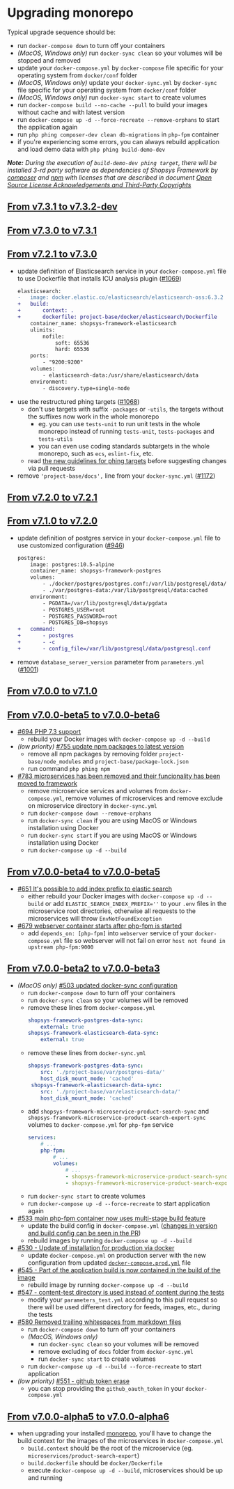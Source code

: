 # Upgrading monorepo

Typical upgrade sequence should be:
* run `docker-compose down` to turn off your containers
* *(MacOS, Windows only)* run `docker-sync clean` so your volumes will be stopped and removed
* update your `docker-compose.yml` by `docker-compose` file specific for your operating system from `docker/conf` folder
* *(MacOS, Windows only)* update your `docker-sync.yml` by `docker-sync` file specific for your operating system from `docker/conf` folder
* *(MacOS, Windows only)* run `docker-sync start` to create volumes
* run `docker-compose build --no-cache --pull` to build your images without cache and with latest version
* run `docker-compose up -d --force-recreate --remove-orphans` to start the application again
* run `php phing composer-dev clean db-migrations` in `php-fpm` container
* if you're experiencing some errors, you can always rebuild application and load demo data with `php phing build-demo-dev`

***Note:** During the execution of `build-demo-dev phing target`, there will be installed 3-rd party software as dependencies of Shopsys Framework by [composer](https://getcomposer.org/doc/01-basic-usage.md#installing-dependencies) and [npm](https://docs.npmjs.com/about-the-public-npm-registry) with licenses that are described in document [Open Source License Acknowledgements and Third-Party Copyrights](https://github.com/shopsys/shopsys/blob/7.3/open-source-license-acknowledgements-and-third-party-copyrights.md)*

## [From v7.3.1 to v7.3.2-dev]

## [From v7.3.0 to v7.3.1]

## [From v7.2.1 to v7.3.0]
- update definition of Elasticsearch service in your `docker-compose.yml` file to use Dockerfile that installs ICU analysis plugin ([#1069](https://github.com/shopsys/shopsys/pull/1069))
    ```diff
    elasticsearch:
    -   image: docker.elastic.co/elasticsearch/elasticsearch-oss:6.3.2
    +   build:
    +       context: .
    +       dockerfile: project-base/docker/elasticsearch/Dockerfile
        container_name: shopsys-framework-elasticsearch
        ulimits:
            nofile:
                soft: 65536
                hard: 65536
        ports:
            - "9200:9200"
        volumes:
            - elasticsearch-data:/usr/share/elasticsearch/data
        environment:
            - discovery.type=single-node
    ```
- use the restructured phing targets ([#1068](https://github.com/shopsys/shopsys/pull/1068))
    - don't use targets with suffix `-packages` or `-utils`, the targets without the suffixes now work in the whole monorepo
        - eg. you can use `tests-unit` to run unit tests in the whole monorepo instead of running `tests-unit`, `tests-packages` and `tests-utils`
        - you can even use coding standards subtargets in the whole monorepo, such as `ecs`, `eslint-fix`, etc.
    - read [the new guidelines for phing targets](./guidelines-for-phing-targets.md) before suggesting changes via pull requests
- remove `'project-base/docs',` line from your `docker-sync.yml` ([#1172](https://github.com/shopsys/shopsys/pull/1172))

## [From v7.2.0 to v7.2.1]

## [From v7.1.0 to v7.2.0]
- update definition of postgres service in your `docker-compose.yml` file to use customized configuration ([#946](https://github.com/shopsys/shopsys/pull/946))
    ```diff
    postgres:
        image: postgres:10.5-alpine
        container_name: shopsys-framework-postgres
        volumes:
            - ./docker/postgres/postgres.conf:/var/lib/postgresql/data/postgresql.conf:delegated
            - ./var/postgres-data:/var/lib/postgresql/data:cached
        environment:
            - PGDATA=/var/lib/postgresql/data/pgdata
            - POSTGRES_USER=root
            - POSTGRES_PASSWORD=root
            - POSTGRES_DB=shopsys
    +   command:
    +       - postgres
    +       - -c
    +       - config_file=/var/lib/postgresql/data/postgresql.conf
    ```
- remove `database_server_version` parameter from `parameters.yml` ([#1001](https://github.com/shopsys/shopsys/pull/1001))

## [From v7.0.0 to v7.1.0]

## [From v7.0.0-beta5 to v7.0.0-beta6]
- [#694 PHP 7.3 support](https://github.com/shopsys/shopsys/pull/694)
    - rebuild your Docker images with `docker-compose up -d --build`
- *(low priority)* [#755 update npm packages to latest version](https://github.com/shopsys/shopsys/pull/755)
    - remove all npm packages by removing folder `project-base/node_modules` and `project-base/package-lock.json`
    - run command `php phing npm`
- [#783 microservices has been removed and their funcionality has been moved to framework](https://github.com/shopsys/shopsys/pull/793)
    - remove microservice services and volumes from `docker-compose.yml`, remove volumes of microservices and remove exclude on microservice directory in `docker-sync.yml`
    - run `docker-compose down --remove-orphans`
    - run `docker-sync clean` if you are using MacOS or Windows installation using Docker
    - run `docker-sync start` if you are using MacOS or Windows installation using Docker
    - run `docker-compose up -d --build`

## [From v7.0.0-beta4 to v7.0.0-beta5]
- [#651 It's possible to add index prefix to elastic search](https://github.com/shopsys/shopsys/pull/651)
    - either rebuild your Docker images with `docker-compose up -d --build` or add `ELASTIC_SEARCH_INDEX_PREFIX=''` to your `.env` files in the microservice root directories, otherwise all requests to the microservices will throw `EnvNotFoundException`
- [#679 webserver container starts after php-fpm is started](https://github.com/shopsys/shopsys/pull/679)
    - add `depends_on: [php-fpm]` into `webserver` service of your `docker-compose.yml` file so webserver will not fail on error `host not found in upstream php-fpm:9000`

## [From v7.0.0-beta2 to v7.0.0-beta3]
- *(MacOS only)* [#503 updated docker-sync configuration](https://github.com/shopsys/shopsys/pull/503/)
    - run `docker-compose down` to turn off your containers
    - run `docker-sync clean` so your volumes will be removed
    - remove these lines from `docker-compose.yml`
        ```yaml
        shopsys-framework-postgres-data-sync:
            external: true
        shopsys-framework-elasticsearch-data-sync:
            external: true
        ```
    - remove these lines from `docker-sync.yml`
        ```yaml
        shopsys-framework-postgres-data-sync:
            src: './project-base/var/postgres-data/'
            host_disk_mount_mode: 'cached'
         shopsys-framework-elasticsearch-data-sync:
            src: './project-base/var/elasticsearch-data/'
            host_disk_mount_mode: 'cached'
        ```
    - add `shopsys-framework-microservice-product-search-sync` and `shopsys-framework-microservice-product-search-export-sync` volumes to `docker-compose.yml` for `php-fpm` service
        ```yaml
        services:
            # ...
            php-fpm:
                # ...
                volumes:
                    # ...
                    - shopsys-framework-microservice-product-search-sync:/var/www/html/microservices/product-search
                    - shopsys-framework-microservice-product-search-export-sync:/var/www/html/microservices/product-search-export
        ```
    - run `docker-sync start` to create volumes
    - run `docker-compose up -d --force-recreate` to start application again
- [#533 main php-fpm container now uses multi-stage build feature](https://github.com/shopsys/shopsys/pull/533)
    - update the build config in `docker-compose.yml` ([changes in version and build config can be seen in the PR](https://github.com/shopsys/shopsys/pull/533/files#diff-1aa104f9fc120d0743883a5ba02bfe21))
    - rebuild images by running `docker-compose up -d --build`
- [#530 - Update of installation for production via docker](https://github.com/shopsys/shopsys/pull/530)
    - update `docker-compose.yml` on production server with the new configuration from updated [`docker-compose.prod.yml`](/project-base/docker/conf/docker-compose.prod.yml.dist) file
- [#545 - Part of the application build is now contained in the build of the image](https://github.com/shopsys/shopsys/pull/545)
    - rebuild image by running `docker-compose up -d --build`
- [#547 - content-test directory is used instead of content during the tests](https://github.com/shopsys/shopsys/pull/547)
    - modify your `parameters_test.yml` according to this pull request so there will be used different directory for feeds, images, etc., during the tests
- [#580 Removed trailing whitespaces from markdown files ](https://github.com/shopsys/shopsys/pull/580)
    - run `docker-compose down` to turn off your containers
    - *(MacOS, Windows only)*
        - run `docker-sync clean` so your volumes will be removed
        - remove excluding of `docs` folder from `docker-sync.yml`
        - run `docker-sync start` to create volumes
    - run `docker-compose up -d --build --force-recreate` to start application  
- *(low priority)* [#551 - github token erase](https://github.com/shopsys/shopsys/pull/551)
    - you can stop providing the `github_oauth_token` in your `docker-compose.yml`

## [From v7.0.0-alpha5 to v7.0.0-alpha6]
- when upgrading your installed [monorepo](../introduction/monorepo.md), you'll have to change the build context for the images of the microservices in `docker-compose.yml`
    - `build.context` should be the root of the microservice (eg. `microservices/product-search-export`)
    - `build.dockerfile` should be `docker/Dockerfile`
    - execute `docker-compose up -d --build`, microservices should be up and running

[From v7.3.1 to v7.3.2-dev]: https://github.com/shopsys/shopsys/compare/v7.3.1...7.3
[From v7.3.0 to v7.3.1]: https://github.com/shopsys/shopsys/compare/v7.3.0...v7.3.1
[From v7.2.1 to v7.3.0]: https://github.com/shopsys/shopsys/compare/v7.2.1...v7.3.0
[From v7.2.0 to v7.2.1]: https://github.com/shopsys/shopsys/compare/v7.2.0...v7.2.1
[From v7.1.0 to v7.2.0]: https://github.com/shopsys/shopsys/compare/v7.1.0...v7.2.0
[From v7.0.0 to v7.1.0]: https://github.com/shopsys/shopsys/compare/v7.0.0...v7.1.0
[From v7.0.0-beta5 to v7.0.0-beta6]: https://github.com/shopsys/shopsys/compare/v7.0.0-beta5...v7.0.0-beta6
[From v7.0.0-beta4 to v7.0.0-beta5]: https://github.com/shopsys/shopsys/compare/v7.0.0-beta4...v7.0.0-beta5
[From v7.0.0-beta2 to v7.0.0-beta3]: https://github.com/shopsys/shopsys/compare/v7.0.0-beta2...v7.0.0-beta3
[From v7.0.0-alpha5 to v7.0.0-alpha6]: https://github.com/shopsys/shopsys/compare/v7.0.0-alpha5...v7.0.0-alpha6
